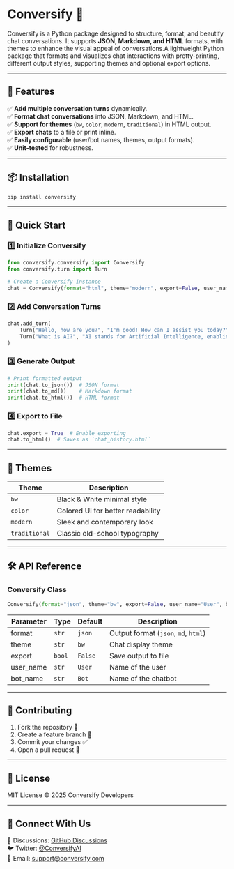 # Conversify 🚀

Conversify is a Python package designed to structure, format, and beautify chat conversations. It supports **JSON, Markdown, and HTML** formats, with themes to enhance the visual appeal of conversations.A lightweight Python package that formats and visualizes chat interactions with pretty-printing, different output styles, supporting themes and optional export options.

---
## 🎯 Features
✅ **Add multiple conversation turns** dynamically.  
✅ **Format chat conversations** into JSON, Markdown, and HTML.  
✅ **Support for themes** (`bw`, `color`, `modern`, `traditional`) in HTML output.  
✅ **Export chats** to a file or print inline.  
✅ **Easily configurable** (user/bot names, themes, output formats).  
✅ **Unit-tested** for robustness.  

---
## 📦 Installation
```sh
pip install conversify
```

---
## 🚀 Quick Start
### 1️⃣ **Initialize Conversify**
```python
from conversify.conversify import Conversify
from conversify.turn import Turn

# Create a Conversify instance
chat = Conversify(format="html", theme="modern", export=False, user_name="Alice", bot_name="AI Assistant")
```

### 2️⃣ **Add Conversation Turns**
```python
chat.add_turn(
    Turn("Hello, how are you?", "I'm good! How can I assist you today?"),
    Turn("What is AI?", "AI stands for Artificial Intelligence, enabling machines to learn and make decisions.")
)
```

### 3️⃣ **Generate Output**
```python
# Print formatted output
print(chat.to_json())  # JSON format
print(chat.to_md())    # Markdown format
print(chat.to_html())  # HTML format
```

### 4️⃣ **Export to File**
```python
chat.export = True  # Enable exporting
chat.to_html()  # Saves as `chat_history.html`
```

---
## 🎨 Themes
| Theme       | Description |
|------------|-------------|
| `bw`        | Black & White minimal style |
| `color`     | Colored UI for better readability |
| `modern`    | Sleek and contemporary look |
| `traditional` | Classic old-school typography |

---
## 🛠 API Reference
### **Conversify Class**
```python
Conversify(format="json", theme="bw", export=False, user_name="User", bot_name="Bot")
```
| Parameter  | Type   | Default | Description |
|------------|--------|---------|-------------|
| format     | `str`  | `json`  | Output format (`json`, `md`, `html`) |
| theme      | `str`  | `bw`    | Chat display theme |
| export     | `bool` | `False` | Save output to file |
| user_name  | `str`  | `User`  | Name of the user |
| bot_name   | `str`  | `Bot`   | Name of the chatbot |

---
## 🤝 Contributing
1. Fork the repository 🍴
2. Create a feature branch 🌱
3. Commit your changes ✅
4. Open a pull request 🚀

---
## 📜 License
MIT License © 2025 Conversify Developers

---
## 📢 Connect With Us
💬 Discussions: [GitHub Discussions](https://github.com/prdeepakbabu/conversify/issues)  
🐦 Twitter: [@ConversifyAI](https://twitter.com/ConversifyAI)  
📧 Email: support@conversify.com
